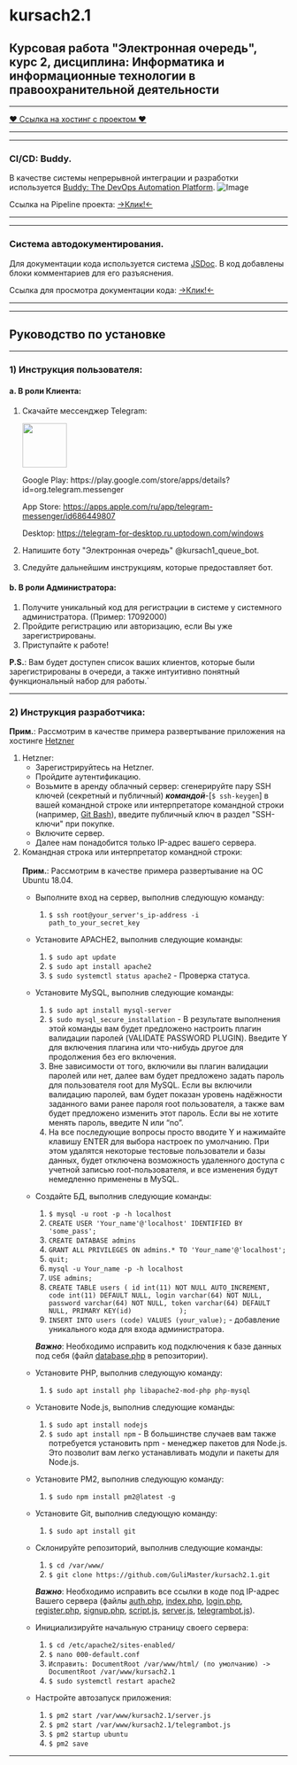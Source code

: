 # kursach2.1
**Курсовая работа "Электронная очередь", курс 2, дисциплина: Информатика и информационные технологии в правоохранительной деятельности**
-----------------------------------
***
[♥ Ссылка на хостинг с проектом ♥](http://95.217.210.154/)
***
***
### CI/CD: Buddy. 
В качестве системы непрерывной интеграции и разработки используется [Buddy: The DevOps Automation Platform](https://app.buddy.works).
![Image](https://app.buddy.works/dakurushin/kursach2-1/pipelines/pipeline/262488/badge.svg?token=918d50d7e5fc1e6c04efd0bb49106f27aa96f681af776c988d9e0b1053d8b1b1)

Ссылка на Pipeline проекта: [→Клик!←](https://app.buddy.works/dakurushin/kursach2-1/pipelines/pipeline/262488)
***
***
### Система автодокументирования.
Для документации кода используется система [JSDoc](https://jsdoc.app/). В код добавлены блоки комментариев для его разъяснения.

Ссылка для просмотра документации кода: [→Клик!←](http://95.217.210.154/documentation/js/index.html)
***
***
**Руководство по установке**
-----------------------------------
***
### 1) Инструкция пользователя:
#### a. В роли Клиента:
1. Скачайте мессенджер Telegram:
    <p>
      <img src = "https://pngicon.ru/file/uploads/telegram.png" width = "80">
    </p>
    Google Play: https://play.google.com/store/apps/details?id=org.telegram.messenger
 
    App Store: https://apps.apple.com/ru/app/telegram-messenger/id686449807
    
    Desktop: https://telegram-for-desktop.ru.uptodown.com/windows
2. Напишите боту "Электронная очередь" @kursach1_queue_bot.
3. Следуйте дальнейшим инструкциям, которые предоставляет бот.
#### b. В роли Администратора:
1. Получите уникальный код для регистрации в системе у системного администратора. (Пример: 17092000)
2. Пройдите регистрацию или авторизацию, если Вы уже зарегистрированы.
3. Приступайте к работе! 

**P.S.**: Вам будет доступен список ваших клиентов, которые были зарегистрированы в очереди, а также интуитивно понятный функциональный набор для работы.`
***
### 2) Инструкция разработчика:
**Прим.**: Рассмотрим в качестве примера развертывание приложения на хостинге [Hetzner](https://www.hetzner.com/)
1. Hetzner: 
    * Зарегистрируйтесь на Hetzner.
    * Пройдите аутентификацию.
    * Возьмите в аренду облачный сервер: сгенерируйте пару SSH ключей (секретный и публичный) ***командой***-[`$ ssh-keygen`] в вашей командной строке или интерпретаторе командной строки (например, [Git Bash](https://git-scm.com/downloads)), введите публичный ключ в раздел "SSH-ключи" при покупке.
    * Включите сервер.
    * Далее нам понадобится только IP-адрес вашего сервера.
2. Командная строка или интерпретатор командной строки:<br><br>
**Прим.**: Рассмотрим в качестве примера развертывание на ОС Ubuntu 18.04.
    * Выполните вход на сервер, выполнив следующую команду:
        1) `$ ssh root@your_server's_ip-address -i path_to_your_secret_key`
    * Установите APACHE2, выполнив следующие команды: 
        1) `$ sudo apt update`
        2) `$ sudo apt install apache2`
        3) `$ sudo systemctl status apache2` - Проверка статуса.
    * Установите MySQL, выполнив следующие команды:
        1) `$ sudo apt install mysql-server`
        2) `$ sudo mysql_secure_installation` - В результате выполнения этой команды вам будет предложено настроить плагин валидации паролей (VALIDATE PASSWORD PLUGIN). Введите Y для включения плагина или что-нибудь другое для продолжения без его включения.
        3) Вне зависимости от того, включили вы плагин валидации паролей или нет, далее вам будет предложено задать пароль для пользователя root для MySQL. Если вы включили валидацию паролей, вам будет показан уровень надёжности заданного вами ранее пароля root пользователя, а также вам будет предложено изменить этот пароль. Если вы не хотите менять пароль, введите N или “no”. 
        4) На все последующие вопросы просто вводите Y и нажимайте клавишу ENTER для выбора настроек по умолчанию. При этом удалятся некоторые тестовые пользователи и базы данных, будет отключена возможность удаленного доступа с учетной записью root-пользователя, и все изменения будут немедленно применены в MySQL.
     * Создайте БД, выполнив следующие команды:
        1) `$ mysql -u root -p -h localhost`
        2) `CREATE USER 'Your_name'@'localhost' IDENTIFIED BY 'some_pass';`
        3) `CREATE DATABASE admins`
        4) `GRANT ALL PRIVILEGES ON admins.* TO 'Your_name'@'localhost';`
        5) `quit;`
        6) `mysql -u Your_name -p -h localhost`
        7) `USE admins;`
        8) `CREATE TABLE users (
            id int(11) NOT NULL AUTO_INCREMENT,
            code int(11) DEFAULT NULL,
            login varchar(64) NOT NULL,
            password varchar(64) NOT NULL,
            token varchar(64) DEFAULT NULL,
            PRIMARY KEY(id)           
        );`
        9) `INSERT INTO users (code) VALUES (your_value);` - добавление уникального кода для входа администратора.
        
        ***Важно***: Необходимо исправить код подключения к базе данных под себя (файл [database.php](https://github.com/GuliMaster/kursach2.1/blob/master/database.php) в репозитории).
     * Установите PHP, выполнив следующую команду:
        1) `$ sudo apt install php libapache2-mod-php php-mysql`
     * Установите Node.js, выполнив следующие команды:
        1) `$ sudo apt install nodejs`
        2) `$ sudo apt install npm` -  В большинстве случаев вам также потребуется установить npm - менеджер пакетов для Node.js. Это позволит вам легко устанавливать модули и пакеты для Node.js.
     * Установите PM2, выполнив следующую команду:
        1) `$ sudo npm install pm2@latest -g`
     * Установите Git, выполнив следующую команду:
        1) `$ sudo apt install git`
     * Склонируйте репозиторий, выполнив следующие команды:
        1) `$ cd /var/www/`
        2) `$ git clone https://github.com/GuliMaster/kursach2.1.git`
        
        ***Важно***: Необходимо исправить все ссылки в коде под IP-адрес Вашего сервера (файлы [auth.php](https://github.com/GuliMaster/kursach2.1/blob/master/auth.php), [index.php](https://github.com/GuliMaster/kursach2.1/blob/master/index.php), [login.php](https://github.com/GuliMaster/kursach2.1/blob/master/login.php), [register.php](https://github.com/GuliMaster/kursach2.1/blob/master/register.php), [signup.php](https://github.com/GuliMaster/kursach2.1/blob/master/signup.php), [script.js](https://github.com/GuliMaster/kursach2.1/blob/master/script.js), [server.js](https://github.com/GuliMaster/kursach2.1/blob/master/server.js), [telegrambot.js](https://github.com/GuliMaster/kursach2.1/blob/master/telegrambot.js)).
     * Инициализируйте начальную страницу своего сервера:
        1) `$ cd /etc/apache2/sites-enabled/`
        2) `$ nano 000-default.conf`
        3) `Исправить: DocumentRoot /var/www/html/ (по умолчанию) -> DocumentRoot /var/www/kursach2.1`
        4) `$ sudo systemctl restart apache2`
     * Настройте автозапуск приложения:
        1) `$ pm2 start /var/www/kursach2.1/server.js`
        2) `$ pm2 start /var/www/kursach2.1/telegrambot.js`
        3) `$ pm2 startup ubuntu`
        4) `$ pm2 save`
***
        
